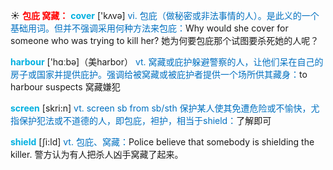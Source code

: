 ☀ <font color="red">**包庇 窝藏：**</font>
<font color="sky blue">**cover**</font> ['kʌvə] 
<font color="#0070c0">vi. 包庇（做秘密或非法事情的人）。是此义的一个基础用词。但并不强调采用何种方法来包庇：</font>Why would she cover for someone who was trying to kill her? 她为何要包庇那个试图要杀死她的人呢？

<font color="sky blue">**harbour**</font> ['hɑːbə]（美harbor）
<font color="#0070c0">vt. 窝藏或庇护躲避警察的人，让他们呆在自己的房子或国家并提供庇护。强调给被窝藏或被庇护者提供一个场所供其藏身：</font>to harbour suspects 窝藏嫌犯

<font color="sky blue">**screen**</font> [skri:n] 
<font color="#0070c0">vt. screen sb from sb/sth 保护某人使其免遭危险或不愉快，尤指保护犯法或不道德的人，即包庇，袒护，相当于shield：</font>了解即可

<font color="sky blue">**shield**</font> [ʃi:ld]
<font color="#0070c0">vt. 包庇、窝藏：</font>Police believe that somebody is shielding the killer. 警方认为有人把杀人凶手窝藏了起来。


